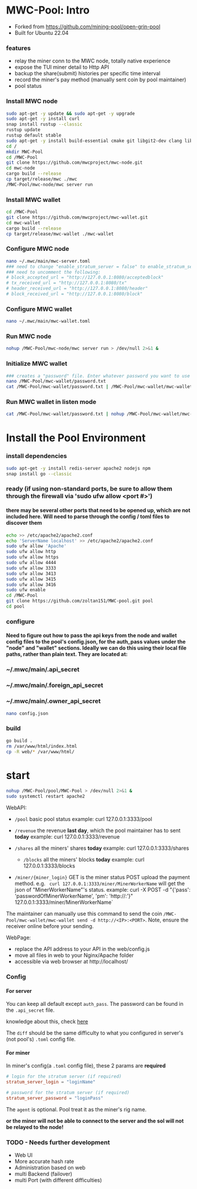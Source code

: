 # MWC-Pool: Intro
- Forked from https://github.com/mining-pool/open-grin-pool
- Built for Ubuntu 22.04

### features
- relay the miner conn to the MWC node, totally native experience
- expose the TUI miner detail to Http API
- backup the share(submit) histories per specific time interval
- record the miner's pay method (manually sent coin by pool maintainer)
- pool status


### Install MWC node
```bash
sudo apt-get -y update && sudo apt-get -y upgrade
sudo apt-get -y install curl
snap install rustup --classic
rustup update
rustup default stable
sudo apt-get -y install build-essential cmake git libgit2-dev clang libncurses-dev libncurses5-dev libncursesw5-dev zlib1g-dev pkg-config libssl-dev llvm zlib1g-dev linux-headers-generic
cd /
mkdir MWC-Pool
cd /MWC-Pool
git clone https://github.com/mwcproject/mwc-node.git
cd mwc-node
cargo build --release
cp target/release/mwc ./mwc
/MWC-Pool/mwc-node/mwc server run
```


### Install MWC wallet
```bash
cd /MWC-Pool
git clone https://github.com/mwcproject/mwc-wallet.git
cd mwc-wallet
cargo build --release
cp target/release/mwc-wallet ./mwc-wallet
```


### Configure MWC node
```bash
nano ~/.mwc/main/mwc-server.toml
### need to change "enable_stratum_server = false" to enable_stratum_server = true"
### need to uncomment the following:
# block_accepted_url = "http://127.0.0.1:8080/acceptedblock"
# tx_received_url = "http://127.0.0.1:8080/tx"
# header_received_url = "http://127.0.0.1:8080/header"
# block_received_url = "http://127.0.0.1:8080/block"
```


### Configure MWC wallet
```bash
nano ~/.mwc/main/mwc-wallet.toml
```


### Run MWC node
```bash
nohup /MWC-Pool/mwc-node/mwc server run > /dev/null 2>&1 &
```


### Initialize MWC wallet
```bash
### creates a "password" file. Enter whatever password you want to use for the wallet moving forward. This file will be passed to the wallet when launched at startup.
nano /MWC-Pool/mwc-wallet/password.txt
cat /MWC-Pool/mwc-wallet/password.txt | /MWC-Pool/mwc-wallet/mwc-wallet init
```

### Run MWC wallet in listen mode
```bash
cat /MWC-Pool/mwc-wallet/password.txt | nohup /MWC-Pool/mwc-wallet/mwc-wallet listen > /dev/null 2>&1 &
```



# Install the Pool Environment

### install dependencies
```bash
sudo apt-get -y install redis-server apache2 nodejs npm
snap install go --classic
```

### ready (if using non-standard ports, be sure to allow them through the firewall via 'sudo ufw allow <port #>')
#### there may be several other ports that need to be opened up, which are not included here. Will need to parse through the config / toml files to discover them ###
```bash
echo >> /etc/apache2/apache2.conf
echo 'ServerName localhost' >> /etc/apache2/apache2.conf
sudo ufw allow 'Apache'
sudo ufw allow http
sudo ufw allow https
sudo ufw allow 4444
sudo ufw allow 3333 
sudo ufw allow 3413
sudo ufw allow 3415
sudo ufw allow 3416
sudo ufw enable
cd /MWC-Pool
git clone https://github.com/zoltan151/MWC-pool.git pool
cd pool
```

### configure
#### Need to figure out how to pass the api keys from the node and wallet config files to the pool's config.json, for the auth_pass values under the "node" and "wallet" sections. Ideally we can do this using their local file paths, rather than plain text. They are located at:
### ~/.mwc/main/.api_secret
### ~/.mwc/main/.foreign_api_secret
### ~/.mwc/main/.owner_api_secret
```bash
nano config.json
```

### build
```bash
go build .
rm /var/www/html/index.html
cp -R web/* /var/www/html/
```

# start
```bash
nohup /MWC-Pool/pool/MWC-Pool > /dev/null 2>&1 &
sudo systemctl restart apache2
```

WebAPI:

- `/pool` basic pool status
        example: curl 127.0.0.1:3333/pool
  
- `/revenue` the revenue **last day**, which the pool maintainer has to sent **today**
        example: curl 127.0.0.1:3333/revenue
  
- `/shares` all the miners' shares **today**
        example: curl 127.0.0.1:3333/shares

  - `/blocks` all the miners' blocks **today**
        example: curl 127.0.0.1:3333/blocks
  
- `/miner/{miner_login}` GET is the miner status
POST upload the payment method. e.g. ` curl 127.0.0.1:3333/miner/MinerWorkerName` will get the json of "MinerWorkerName"'s status. 
        example: curl  -X POST -d "{'pass': 'passwordOfMinerWorkerName', 'pm': 'http://<IP>:<PORT>'}" 127.0.0.1:3333/miner/MinerWorkerName`

The maintainer can manually use this command to send the coin `/MWC-Pool/mwc-wallet/mwc-wallet send -d http://<IP>:<PORT>`. Note, ensure the receiver online before your sending.

WebPage:
- replace the API address to your API in the web/config.js
- move all files in web to your Nginx/Apache folder
- accessible via web browser at http://localhost/

### Config

#### For server

You can keep all default except `auth_pass`. The password can be found in the `.api_secret` file. 
    
knowledge about this, check [here](https://github.com/mimblewimble/grin/blob/master/doc/api/api.md)

The `diff` should be the same difficulty to what you configured in server's (not pool's) `.toml` config file.


#### For miner

In miner's config(a `.toml` config file), these 2 params are **required**

```toml
# login for the stratum server (if required)
stratum_server_login = "loginName"

# password for the stratum server (if required)
stratum_server_password = "loginPass"
```

The `agent` is optional. Pool treat it as the miner's rig name.

**or the miner will not be able to connect to the server and the sol will not be relayed to the node!**

### TODO - Needs further development
- Web UI
- More accurate hash rate
- Administration based on web
- multi Backend (failover)
- multi Port (with different difficulties)



